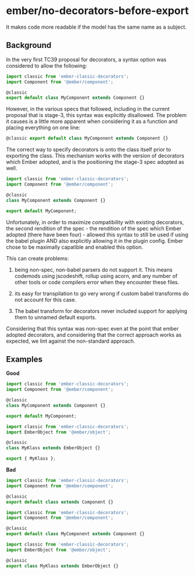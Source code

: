 # ember/no-decorators-before-export

<!-- end auto-generated rule header -->

It makes code more readable if the model has the same name as a subject.

## Background

In the very first  TC39 proposal for decorators, a syntax option was considered to allow the following:

```ts
import classic from 'ember-classic-decorators';
import Component from '@ember/component';

@classic
export default class MyComponent extends Component {}
```

However, in the various specs that followed, including in the current proposal that is stage-3, this syntax was explicitly disallowed. The problem it causes is a little more apparent when considering it as a function and placing everything on one line:

```ts
@classic export default class MyComponent extends Component {}
```

The correct way to specify decorators is onto the class itself prior to exporting the class. This mechanism works with the version of decorators which Ember adopted, and is the positioning the stage-3 spec adopted as well.

```ts
import classic from 'ember-classic-decorators';
import Component from '@ember/component';

@classic
class MyComponent extends Component {}

export default MyComponent;
```

Unfortunately, in order to maximize compatibility with existing decorators, the second rendition of the spec - the rendition of the spec which Ember adopted (there have been four) - allowed this syntax to still be used if using the babel plugin AND also explicitly allowing it in the plugin config. Ember chose to be maximally capatible and enabled this option.

This can create problems:

1) being non-spec, non-babel parsers do not support it. This means codemods using jscodeshift, rollup using acorn, and any number of other tools or code compilers error when they encounter these files.

2) its easy for transpilation to go very wrong if custom babel transforms do not account for this case.

3) The babel transform for decorators never included support for applying them to unnamed default exports.

Considering that this syntax was non-spec even at the point that ember adopted decorators, and considering that the correct approach works as expected, we lint against the non-standard approach.

## Examples

**Good**

```ts
import classic from 'ember-classic-decorators';
import Component from '@ember/component';

@classic
class MyComponent extends Component {}

export default MyComponent;
```

```ts
import classic from 'ember-classic-decorators';
import EmberObject from '@ember/object';

@classic
class MyKlass extends EmberObject {}

export { MyKlass };
```

**Bad**

```ts
import classic from 'ember-classic-decorators';
import Component from '@ember/component';

@classic
export default class extends Component {}
```

```ts
import classic from 'ember-classic-decorators';
import Component from '@ember/component';

@classic
export default class MyComponent extends Component {}
```

```ts
import classic from 'ember-classic-decorators';
import EmberObject from '@ember/object';

@classic
export class MyKlass extends EmberObject {}
```
